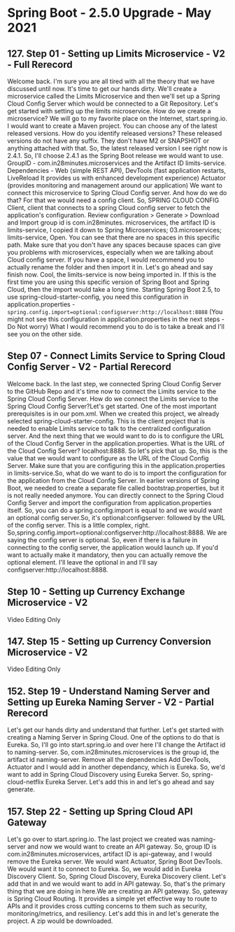# Spring Boot - 2.5.0 Upgrade - May 2021

## 127. Step 01 - Setting up Limits Microservice - V2 - Full Rerecord

Welcome back. I'm sure you are all tired with all the theory that we have discussed until now. It's time to get our hands dirty. We'll create a microservice called the Limits Microservice and then we'll set up a Spring Cloud Config Server which would be connected to a Git Repository. Let's get started with setting up the limits microservice. 
How do we create a microservice? We will go to my favorite place on the Internet, start.spring.io. I would want to create a Maven project. You can choose any of the latest released versions. How do you identify released versions? These released versions do not have any suffix. They don't have M2 or SNAPSHOT or anything attached with that. So, the latest released version I see right now is 2.4.1. So, I'll choose 2.4.1 as the Spring Boot release we would want to use. GroupID - com.in28minutes.microservices and the Artifact ID limits-service. Dependencies - Web (simple REST API), DevTools (fast application restarts, LiveReload It provides us with enhanced development experience) Actuator (provides monitoring and management around our application) We want to connect this microservice to Spring Cloud Config server. And how do we do that? For that we would need a config client. So, SPRING CLOUD CONFIG Client, client that connects to a spring Cloud config server to fetch the application's configuration.
Review configuration > Generate > Download and Import
group id is com.in28minutes. microservices, the artifact ID is limits-service, I copied it down to Spring Microservices; 03.microservices; limits-service, Open. You can see that there are no spaces in this specific path. 
Make sure that you don't have any spaces because spaces can give you problems with microservices, especially when we are talking about Cloud config server. If you have a space, I would recommend you to actually rename the folder and then import it in. Let's go ahead and say finish now. Cool, the limits-service is now being imported in. If this is the first time you are using this specific version of Spring Boot and Spring Cloud, then the import would take a long time. 
Starting Spring Boot 2.5, to use spring-cloud-starter-config, you need this configuration in application.properties - `spring.config.import=optional:configserver:http://localhost:8888` (You might not see this configuration in application.properties in the next steps - Do Not worry)
What I would recommend you to do is to take a break and I'll see you on the other side.

## Step 07 - Connect Limits Service to Spring Cloud Config Server - V2 - Partial Rerecord

Welcome back. In the last step, we connected Spring Cloud Config Server to the GitHub Repo and it's time now to connect the Limits service to the Spring Cloud Config Server. How do we connect the Limits service to the Spring Cloud Config Server?Let's get started.
One of the most important prerequisites is in our pom.xml. When we created this project, we already selected spring-cloud-starter-config. This is the client project that is needed to enable Limits service to talk to the centralized configuration server.
And the next thing that we would want to do is to configure the URL of the Cloud Config Server in the application.properties.
What is the URL of the Cloud Config Server? localhost:8888. So let's pick that up. So, this is the value that we would want to configure as the URL of the Cloud Config Server. Make sure that you are configuring this in the application.properties in limits-service.So, what do we want to do is to import the configuration for the application from the Cloud Config Server. In earlier versions of Spring Boot, we needed to create a separate file called bootstrap.properties, but it is not really needed anymore. You can directly connect to the Spring Cloud Config Server and import the configuration from application.properties itself. So, you can do a spring.config.import is equal to and we would want an optional config server.So, it's optional:configserver: followed by the URL of the config server.
This is a little complex, right. So,spring.config.import=optional:configserver:http://localhost:8888. We are saying the config server is optional. So, even if there is a failure in connecting to the config server, the application would launch up. If you'd want to actually make it mandatory, then you can actually remove the optional element. I'll leave the optional in and I'll say configserver:http://localhost:8888. 

## Step 10 - Setting up Currency Exchange Microservice - V2
Video Editing Only

## 147. Step 15 - Setting up Currency Conversion Microservice - V2
Video Editing Only 

## 152. Step 19 - Understand Naming Server and Setting up Eureka Naming Server - V2 - Partial Rerecord

Let's get our hands dirty and understand that further. Let's get started with creating a Naming Server in Spring Cloud. One of the options to do that is Eureka. So, I'll go into start.spring.io and over here I'll change the Artifact id to naming-server. So, com.in28minutes.microservices is the group id, the artifact id naming-server. 
Remove all the dependencies
Add DevTools, Actuator and I would add in another dependancy, which is Eureka. So, we'd want to add in Spring Cloud Discovery using Eureka Server. So, spring-cloud-netflix Eureka Server. Let's add this in and let's go ahead and say generate.

## 157. Step 22 - Setting up Spring Cloud API Gateway

Let's go over to start.spring.io. The last project we created was naming-server and now we would want to create an API gateway. So, group ID is com.in28minutes.microservices, artifact ID is api-gateway, and I would remove the Eureka server. We would want Actuator, Spring Boot DevTools. We would want it to connect to Eureka. So, we would add in Eureka Discovery Client. So, Spring Cloud Discovery, Eureka Discovery client. Let's add that in and we would want to add in API gateway. So, that's the primary thing that we are doing in here.We are creating an API gateway. So, gateway is Spring Cloud Routing. It provides a simple yet effective way to route to APIs and it provides cross cutting concerns to them such as security, monitoring/metrics, and resiliency. Let's add this in and let's generate the project. A zip would be downloaded.